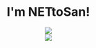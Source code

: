 <h1 align="center">I'm NETtoSan! </h1>
<p align="center">
  <a href="https://skillicons.dev">
    <img src="https://skillicons.dev/icons?i=arduino,javascript,java,python,bash,cloudflare,docker,express,nodejs,nginx" /><br>
    <img src="https://skillicons.dev/icons?i=vim,visualstudio,vscode" />
  </a>
</p>

<!---
NETtoSan/NETtoSan is a ✨ special ✨ repository because its `README.md` (this file) appears on your GitHub profile.
You can click the Preview link to take a look at your changes.
--->
